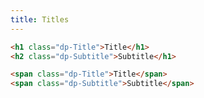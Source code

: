 ```yaml
---
title: Titles
---
```


```html @preview
<h1 class="dp-Title">Title</h1>
<h2 class="dp-Subtitle">Subtitle</h1>
```

```html @preview
<span class="dp-Title">Title</span>
<span class="dp-Subtitle">Subtitle</span>
```
